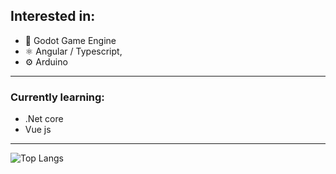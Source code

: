 <!-- ### Hi there 👋 -->

## Interested in:

- 🤖 Godot Game Engine
- ⚛ Angular / Typescript,
- ⚙ Arduino

---
<!-- 
 ### I'm currently working on:
 - [Favorite character picker](https://github.com/Quuba/favorite-character-picker-backend)

---  -->

 ### Currently learning:
 - .Net core
 - Vue js
--- 

<!-- Taken from: (https://github.com/anuraghazra/github-readme-stats) -->
![Top Langs](https://github-readme-stats.vercel.app/api/top-langs/?username=quuba)


<!--
**Quuba/Quuba** is a ✨ _special_ ✨ repository because its `README.md` (this file) appears on your GitHub profile.

Here are some ideas to get you started:

- 🔭 I’m currently working on ...
- 🌱 I’m currently learning ...
- 👯 I’m looking to collaborate on ...
- 🤔 I’m looking for help with ...
- 💬 Ask me about ...
- 📫 How to reach me: ...
- 😄 Pronouns: ...
- ⚡ Fun fact: ...
-->
